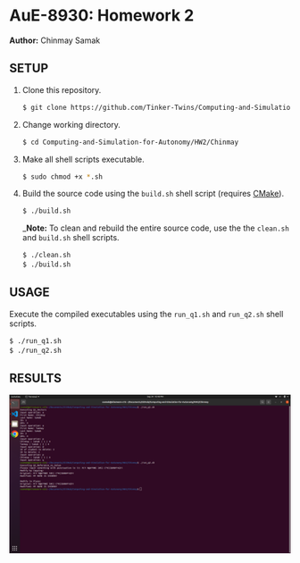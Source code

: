 # AuE-8930: Homework 2
**Author:** Chinmay Samak

## SETUP

1. Clone this repository.
    ```bash
    $ git clone https://github.com/Tinker-Twins/Computing-and-Simulation-for-Autonomy.git
    ```
2. Change working directory.
    ```bash
    $ cd Computing-and-Simulation-for-Autonomy/HW2/Chinmay
    ```
3. Make all shell scripts executable.
    ```bash
    $ sudo chmod +x *.sh
    ```
4. Build the source code using the `build.sh` shell script (requires [CMake](https://cmake.org/)).
    ```bash
    $ ./build.sh
    ```

    _**Note:** To clean and rebuild the entire source code, use the the `clean.sh` and `build.sh` shell scripts.
    ```bash
    $ ./clean.sh
    $ ./build.sh
    ```

## USAGE

Execute the compiled executables using the `run_q1.sh` and `run_q2.sh` shell scripts.
```bash
$ ./run_q1.sh
$ ./run_q2.sh
```

## RESULTS
![results](https://github.com/Tinker-Twins/Computing-and-Simulation-for-Autonomy/blob/main/HW2/Chinmay/results.png)
